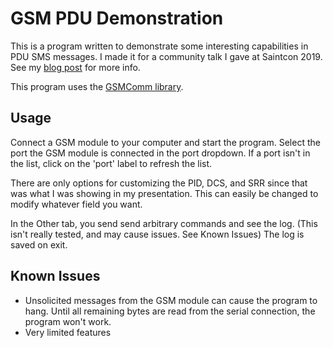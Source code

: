 ﻿# GSM PDU Demonstration

This is a program written to demonstrate some interesting capabilities in PDU SMS messages. I made it for a community talk I gave at Saintcon 2019. See my [blog post](https://jondegn.com/posts/2019-09-24/interesting-at-commands) for more info.

This program uses the [GSMComm library](http://www.scampers.org/steve/sms/libraries.htm).

## Usage

Connect a GSM module to your computer and start the program. Select the port the GSM module is connected in the port dropdown. If a port isn't in the list, click on the 'port' label to refresh the list.

There are only options for customizing the PID, DCS, and SRR since that was what I was showing in my presentation. This can easily be changed to modify whatever field you want.

In the Other tab, you send send arbitrary commands and see the log. (This isn't really tested, and may cause issues. See Known Issues) The log is saved on exit.

## Known Issues

- Unsolicited messages from the GSM module can cause the program to hang. Until all remaining bytes are read from the serial connection, the program won't work.
- Very limited features
